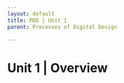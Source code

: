 ```yaml
---
layout: default
title: PDD | Unit 1
parent: Processes of Digital Design

---
```

# Unit 1 | Overview

